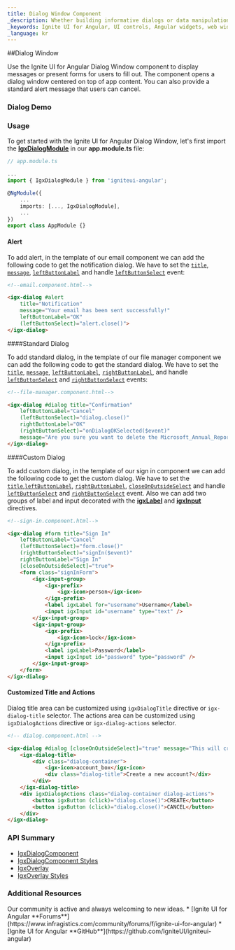 ```yaml
---
title: Dialog Window Component
_description: Whether building informative dialogs or data manipulation windows, Ignite UI for Angular Dialog Window component can manage information shown in real-time for fast capability.
_keywords: Ignite UI for Angular, UI controls, Angular widgets, web widgets, UI widgets, Angular, Native Angular Components Suite, Native Angular Controls, Native Angular Components Library, Angular Dialog Window components, Angular Dialog Window controls
_language: kr
---
```


##Dialog Window
<p class="highlight">Use the Ignite UI for Angular Dialog Window component to display messages or present forms for users to fill out. The component opens a dialog window centered on top of app content. You can also provide a standard alert message that users can cancel.</p>
<div class="divider"></div>

### Dialog Demo

<code-view style="height:300px" 
           data-demos-base-url="{environment:demosBaseUrl}" 
           iframe-src="{environment:demosBaseUrl}/interactions/dialog/" >
</code-view>

<div class="divider--half"></div>

### Usage

To get started with the Ignite UI for Angular Dialog Window, let's first import the [**IgxDialogModule**]({environment:angularApiUrl}/classes/igxdialogmodule.html) in our **app.module.ts** file:

```typescript
// app.module.ts

...
import { IgxDialogModule } from 'igniteui-angular';

@NgModule({
    ...
    imports: [..., IgxDialogModule],
    ...
})
export class AppModule {}
```
<div class="divider--half"></div>

#### Alert

To add alert, in the template of our email component we can add the following code to get the notification dialog. We have to set the [`title`]({environment:angularApiUrl}/classes/igxdialogcomponent.html#title), [`message`]({environment:angularApiUrl}/classes/igxdialogcomponent.html#message), 
[`leftButtonLabel`]({environment:angularApiUrl}/classes/igxdialogcomponent.html#leftbuttonlabel) and handle [`leftButtonSelect`]({environment:angularApiUrl}/classes/igxdialogcomponent.html#leftbuttonselect) event:

```html
<!--email.component.html-->

<igx-dialog #alert
    title="Notification"
    message="Your email has been sent successfully!"
    leftButtonLabel="OK"
    (leftButtonSelect)="alert.close()">
</igx-dialog>
```


<code-view style="height:250px" 
           data-demos-base-url="{environment:demosBaseUrl}" 
           iframe-src="{environment:demosBaseUrl}/interactions/dialog-sample-1/" >
</code-view>

<div class="divider--half"></div>

####Standard Dialog

To add standard dialog, in the template of our file manager component we can add the following code to get the standard dialog. We have to set the [`title`]({environment:angularApiUrl}/classes/igxdialogcomponent.html#title), [`message`]({environment:angularApiUrl}/classes/igxdialogcomponent.html#message), 
[`leftButtonLabel`]({environment:angularApiUrl}/classes/igxdialogcomponent.html#leftbuttonlabel), [`rightButtonLabel`]({environment:angularApiUrl}/classes/igxdialogcomponent.html#rightbuttonlabel), and handle [`leftButtonSelect`]({environment:angularApiUrl}/classes/igxdialogcomponent.html#leftbuttonselect) and [`rightButtonSelect`]({environment:angularApiUrl}/classes/igxdialogcomponent.html#rightbuttonselect) events:

```html
<!--file-manager.component.html-->

<igx-dialog #dialog title="Confirmation"
    leftButtonLabel="Cancel"
    (leftButtonSelect)="dialog.close()"
    rightButtonLabel="OK"
    (rightButtonSelect)="onDialogOKSelected($event)"
    message="Are you sure you want to delete the Microsoft_Annual_Report_2015.pdf and Microsoft_Annual_Report_2015.pdf files?">
</igx-dialog>
```


<code-view style="height:250px" 
           data-demos-base-url="{environment:demosBaseUrl}" 
           iframe-src="{environment:demosBaseUrl}/interactions/dialog-sample-2/" >
</code-view>

<div class="divider--half"></div>

####Custom Dialog

To add custom dialog, in the template of our sign in component we can add the following code to get the custom dialog. We have to set the [`title`]({environment:angularApiUrl}/classes/igxdialogcomponent.html#title),[`leftButtonLabel`]({environment:angularApiUrl}/classes/igxdialogcomponent.html#leftbuttonlabel), [`rightButtonLabel`]({environment:angularApiUrl}/classes/igxdialogcomponent.html#rightbuttonlabel), [`closeOnOutsideSelect`]({environment:angularApiUrl}/classes/igxdialogcomponent.html#closeonoutsideselect) and handle [`leftButtonSelect`]({environment:angularApiUrl}/classes/igxdialogcomponent.html#leftbuttonselect) and [`rightButtonSelect`]({environment:angularApiUrl}/classes/igxdialogcomponent.html#rightbuttonselect) event.
Also we can add two groups of label and input decorated with the [**igxLabel**](input-group.md) and [**igxInput**](input-group.md) directives.

```html
<!--sign-in.component.html-->

<igx-dialog #form title="Sign In"
    leftButtonLabel="Cancel"
    (leftButtonSelect)="form.close()"
    (rightButtonSelect)="signIn($event)"
    rightButtonLabel="Sign In"
    [closeOnOutsideSelect]="true">
    <form class="signInForm">
        <igx-input-group>
            <igx-prefix>
                <igx-icon>person</igx-icon>
            </igx-prefix>
            <label igxLabel for="username">Username</label>
            <input igxInput id="username" type="text" />
        </igx-input-group>
        <igx-input-group>
            <igx-prefix>
                <igx-icon>lock</igx-icon>
            </igx-prefix>
            <label igxLabel>Password</label>
            <input igxInput id="password" type="password" />
        </igx-input-group>
    </form>
</igx-dialog>
```


<code-view style="height:300px" 
           data-demos-base-url="{environment:demosBaseUrl}" 
           iframe-src="{environment:demosBaseUrl}/interactions/dialog-sample-3/" >
</code-view>

<div class="divider--half"></div>

#### Customized Title and Actions

Dialog title area can be customized using `igxDialogTitle` directive or `igx-dialog-title` selector. The actions area can be customized using `igxDialogActions` directive or `igx-dialog-actions` selector.

```html
<!-- dialog.component.html -->

<igx-dialog #dialog [closeOnOutsideSelect]="true" message="This will create a new social media account.">
    <igx-dialog-title>
        <div class="dialog-container">
            <igx-icon>account_box</igx-icon>
            <div class="dialog-title">Create a new account?</div>
        </div>
    </igx-dialog-title>
    <div igxDialogActions class="dialog-container dialog-actions">
        <button igxButton (click)="dialog.close()">CREATE</button>
        <button igxButton (click)="dialog.close()">CANCEL</button>
    </div>
</igx-dialog>
```


<code-view style="height:300px" 
           data-demos-base-url="{environment:demosBaseUrl}" 
           iframe-src="{environment:demosBaseUrl}/interactions/custom-dialog-sample/" >
</code-view>

<div class="divider--half"></div>

### API Summary
<div class="divider--half"></div>

* [IgxDialogComponent]({environment:angularApiUrl}/classes/igxdialogcomponent.html)
* [IgxDialogComponent Styles]({environment:sassApiUrl}/themes#function-dialog-theme)
* [IgxOverlay]({environment:angularApiUrl}/interfaces/overlaysettings.html)
* [IgxOverlay Styles]({environment:sassApiUrl}/themes#function-overlay-theme)

### Additional Resources

<div class="divider--half"></div>
Our community is active and always welcoming to new ideas.
* [Ignite UI for Angular **Forums**](https://www.infragistics.com/community/forums/f/ignite-ui-for-angular)
* [Ignite UI for Angular **GitHub**](https://github.com/IgniteUI/igniteui-angular)
